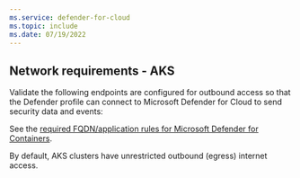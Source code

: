 ```yaml
---
ms.service: defender-for-cloud
ms.topic: include
ms.date: 07/19/2022
---
```


## Network requirements - AKS

Validate the following endpoints are configured for outbound access so that the Defender profile can connect to Microsoft Defender for Cloud to send security data and events:

See the [required FQDN/application rules for Microsoft Defender for Containers](../../aks/limit-egress-traffic.md#microsoft-defender-for-containers).

By default, AKS clusters have unrestricted outbound (egress) internet access. 
